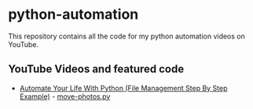 # python-automation
This repository contains all the code for my python automation videos on YouTube.

## YouTube Videos and featured code
- [Automate Your Life With Python (File Management Step By Step Example)](https://youtu.be/1dgnl7oCVTY) - [move-photos.py](move-photos.py)
